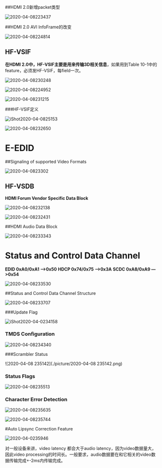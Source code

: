 ##HDMI 2.0新增packet类型

![2020-04-08223437](./picture/2020-04-08223437.png)



##HDMI 2.0 AVI InfoFrame的改变

![2020-04-08224814](./picture/2020-04-08224814.png)



## HF-VSIF

**在HDMI 2.0中，HF-VSIF主要是用来传输3D相关信息**，如果用到Table 10-1中的feature，必须发HF-VSIF，每field一次。

![2020-04-08230248](./picture/2020-04-08230248.png)

![2020-04-08224952](./picture/2020-04-08224952.png)

![2020-04-08231215](./picture/2020-04-08231215.png)

###HF-VSIF定义

![iShot2020-04-0825153](./picture/iShot2020-04-0825948.png)

![2020-04-08232650](./picture/2020-04-08232650.png)





# E-EDID 

##Signaling of supported Video Formats

![2020-04-0823302](./picture/2020-04-0823302.png)



## HF-VSDB

**HDMI Forum Vendor Specific Data Block**

![2020-04-08232138](./picture/2020-04-08232138.png)

![2020-04-08232431](./picture/2020-04-08232431.png)



##HDMI Audio Data Block

![2020-04-08233343](./picture/2020-04-08233343.png)



# Status and Control Data Channel

**EDID    0xA0/0xA1 —>0x50**
**HDCP   0x74/0x75 —>0x3A**
**SCDC   0xA8/0xA9 —>0x54**

![2020-04-08233530](./picture/2020-04-08233530.png)



##Status and Control Data Channel Structure

![2020-04-08233707](./picture/2020-04-08233707.png)



###Update Flag

![iShot2020-04-0234158](./picture/iShot2020-04-0234158.png)



### TMDS Configuration

![2020-04-08234340](./picture/2020-04-08234340.png)



###Scrambler Status

![2020-04-08 235142](./picture/2020-04-08 235142.png)



### Status Flags

![2020-04-08235513](./picture/2020-04-08235513.png)



### Character Error Detection

![2020-04-08235635](./picture/2020-04-08235635.png)

![2020-04-08235744](./picture/2020-04-08235744.png)



#Auto Lipsync Correction Feature

![2020-04-0235946](./picture/2020-04-0235946.png)

对一般设备来讲，video latency 都会大于audio latency，因为video数据量大，因此video processing的时间长。一般要求，audio数据要在和它相关的video数据传输完成+-2ms内传输完成。